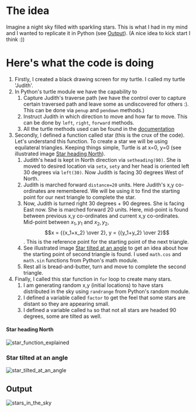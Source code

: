 # The idea

Imagine a night sky filled with sparkling stars. This is what I had in my mind and I wanted to replicate it in Python (see [Output](#output)). (A nice idea to kick start I think :))

# Here's what the code is doing

1. Firstly, I created a black drawing screen for my turtle. I called my turtle 'Judith'. 
2. In Python's turtle module we have the capability to
    1.  Capture Judith's traverse path (we have the control over to capture certain traversed path and leave some as undiscovered for others :). This can be done via `penup` and `pendown` methods.)
    2.  Instruct Judith in which direction to move and how far to move. This can be done by `left`, `right`, `forward` methods.
    3.  All the turtle methods used can be found in the [documentation](https://docs.python.org/3/library/turtle.html)
3. Secondly, I defined a function called star (this is the crux of the code). Let's understand this function. To create a star we will be using equilateral triangles. Keeping things simple, Turtle is at x=0, y=0 (see illustrated image [Star heading North](#star-heading-north)).
    1. Judith's head is kept in North direction via `setheading(90)`. She is moved to desired location via `setx`, `sety` and her head is oriented left 30 degrees via `left(30)`. Now Judith is facing 30 degrees West of North.
    2. Judith is marched forward `distance=20` units. Here Judith's x,y co-ordinates are remembered. We will be using it to find the starting point for our next triangle to complete the star.
    3. Now, Judith is turned right 30 degrees + 90 degrees. She is facing East now. She is marched forward 20 units. Here, mid-point is found between previous x,y co-ordinates and current x,y co-ordinates. Mid-point between $x_1,y_1$ and $x_2,y_2$, $$x = {{x_1+x_2} \over 2}, y = {{y_1+y_2} \over 2}$$. This is the reference point for the starting point of the next triangle. 
    4. See illustrated image [Star tilted at an angle](#star-tilted-at-an-angle) to get an idea about how the starting point of second triangle is found. I used `math.cos` and `math.sin` functions from Python's math module.
    5. Rest all is bread-and-butter, turn and move to complete the second triangle.
4. Finally, I called this star function in `for` loop to create many stars.
      1. I am generating random x,y (initial locations) to have stars distributed in the sky using `randrange` from Python's random module.
      2. I defined a variable called `factor` to get the feel that some stars are distant so they are appearing small.
      3. I defined a variable called `ha` so that not all stars are headed 90 degrees, some are tilted as well.

#### Star heading North
![star_function_explained](https://github.com/ZaidShamsi/my_python_scripts/assets/103277308/46e6702b-b70f-465b-901b-9f857bdaea04)

### Star tilted at an angle
![star_tilted_at_an_angle](https://github.com/ZaidShamsi/my_python_scripts/assets/103277308/687b03fa-6128-402b-8c23-3d05a755dc13)


## Output

![stars_in_the_sky](https://github.com/ZaidShamsi/my_python_scripts/assets/103277308/58a678e6-129f-42f8-887e-8a4be1d1a1bc)
